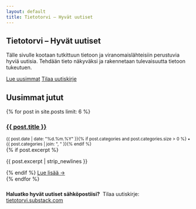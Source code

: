 ```yaml
---
layout: default
title: Tietotorvi – Hyvät uutiset
---
```


<!-- HERO -->
<section class="hero hero--with-illustration is-placed">
  <div class="wrap">
    <div class="hero_content">
      <h1>Tietotorvi – Hyvät uutiset</h1>
      <p>Tälle sivulle kootaan tutkittuun tietoon ja viranomaislähteisiin perustuvia hyviä uutisia. Tehdään tieto näkyväksi ja rakennetaan tulevaisuutta tietoon tukeutuen.</p>
      <div class="hero_cta">
        <a class="btn" href="/uutiset/">Lue uusimmat</a>
        <a class="btn btn-ghost" href="https://tietotorvi.substack.com" target="_blank" rel="noopener">Tilaa uutiskirje</a>
      </div>
    </div>
  </div>
</section>

<!-- UUSIMMAT -->
<section class="wrap" style="margin-top: 24px;">
  <h2 class="section-title">Uusimmat jutut</h2>
  <div class="post-grid">
  {% for post in site.posts limit: 6 %}
    <article class="article-card">
      <h3><a href="{{ post.url | prepend: site.baseurl }}">{{ post.title }}</a></h3>
      <div class="article-meta">
        <small>{{ post.date | date: "%d.%m.%Y" }}{% if post.categories and post.categories.size > 0 %} • {{ post.categories | join: ", " }}{% endif %}</small>
      </div>
      {% if post.excerpt %}<p>{{ post.excerpt | strip_newlines }}</p>{% endif %}
      <a class="readmore" href="{{ post.url | prepend: site.baseurl }}">Lue lisää →</a>
    </article>
  {% endfor %}
  </div>
</section>

<!-- TILAUSLAATIKKO -->
<section class="wrap" style="margin-top: 24px;">
  <div class="info">
    <strong>Haluatko hyvät uutiset sähköpostiisi?</strong>
    &nbsp;Tilaa uutiskirje: <a href="https://tietotorvi.substack.com" target="_blank" rel="noopener">tietotorvi.substack.com</a>
  </div>
</section>
